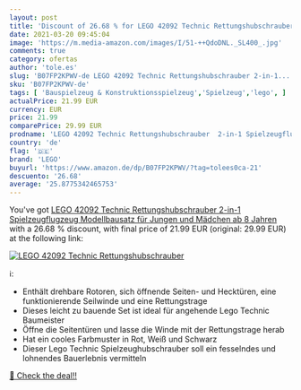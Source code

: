 ```yaml
---
layout: post
title: 'Discount of 26.68 % for LEGO 42092 Technic Rettungshubschrauber '
date: 2021-03-20 09:45:04
image: 'https://m.media-amazon.com/images/I/51-++QdoDNL._SL400_.jpg'
comments: true
category: ofertas
author: 'tole.es'
slug: 'B07FP2KPWV-de LEGO 42092 Technic Rettungshubschrauber 2-in-1...'
sku: 'B07FP2KPWV-de'
tags: [ 'Bauspielzeug & Konstruktionsspielzeug','Spielzeug','lego', ]
actualPrice: 21.99 EUR
currency: EUR
price: 21.99
comparePrice: 29.99 EUR
prodname: 'LEGO 42092 Technic Rettungshubschrauber  2-in-1 Spielzeugflugzeug  Modellbausatz für Jungen und Mädchen ab 8 Jahren'
country: 'de'
flag: '🇩🇪'
brand: 'LEGO'
buyurl: 'https://www.amazon.de/dp/B07FP2KPWV/?tag=tolees0ca-21'
descuento: '26.68'
average: '25.8775342465753'
---
```


You've got [LEGO 42092 Technic Rettungshubschrauber  2-in-1 Spielzeugflugzeug  Modellbausatz für Jungen und Mädchen ab 8 Jahren](https://www.amazon.de/dp/B07FP2KPWV/?tag=tolees0ca-21) with a  26.68 % discount, with final price of 21.99 EUR (original: 29.99 EUR) at the following link:

[![LEGO 42092 Technic Rettungshubschrauber ](https://m.media-amazon.com/images/I/51-++QdoDNL._SL400_.jpg)](https://www.amazon.de/dp/B07FP2KPWV/?tag=tolees0ca-21)

ℹ️:

- Enthält drehbare Rotoren, sich öffnende Seiten- und Hecktüren, eine funktionierende Seilwinde und eine Rettungstrage
- Dieses leicht zu bauende Set ist ideal für angehende Lego Technic Baumeister
- Öffne die Seitentüren und lasse die Winde mit der Rettungstrage herab
- Hat ein cooles Farbmuster in Rot, Weiß und Schwarz
- Dieser Lego Technic Spielzeughubschrauber soll ein fesselndes und lohnendes Bauerlebnis vermitteln

[🛒 Check the deal!!](https://www.amazon.de/dp/B07FP2KPWV/?tag=tolees0ca-21)
